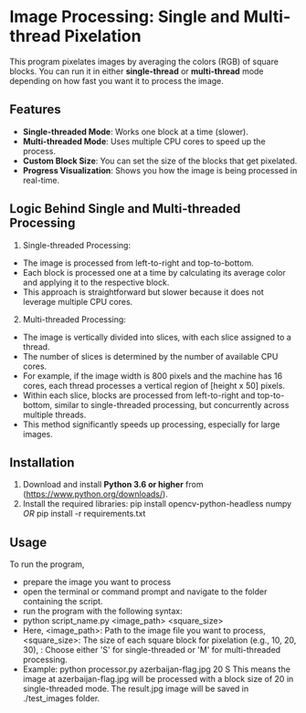 # Image Processing: Single and Multi-thread Pixelation

This program pixelates images by averaging the colors (RGB) of square blocks. You can run it in either **single-thread** or **multi-thread** mode depending on how fast you want it to process the image.

## Features
- **Single-threaded Mode**: Works one block at a time (slower).
- **Multi-threaded Mode**: Uses multiple CPU cores to speed up the process.
- **Custom Block Size**: You can set the size of the blocks that get pixelated.
- **Progress Visualization**: Shows you how the image is being processed in real-time.


## Logic Behind Single and Multi-threaded Processing
1. Single-threaded Processing:
- The image is processed from left-to-right and top-to-bottom.
- Each block is processed one at a time by calculating its average color and applying it to the respective block.
- This approach is straightforward but slower because it does not leverage multiple CPU cores.

2. Multi-threaded Processing:
- The image is vertically divided into slices, with each slice assigned to a thread.
- The number of slices is determined by the number of available CPU cores.
- For example, if the image width is 800 pixels and the machine has 16 cores, each thread processes a vertical region of [height x 50] pixels.
- Within each slice, blocks are processed from left-to-right and top-to-bottom, similar to single-threaded processing, but concurrently across multiple threads.
- This method significantly speeds up processing, especially for large images.


## Installation
1. Download and install **Python 3.6 or higher** from (https://www.python.org/downloads/).
2. Install the required libraries:
   pip install opencv-python-headless numpy
   *OR*
   pip install -r requirements.txt


## Usage
To run the program, 
- prepare the image you want to process
- open the terminal or command prompt and navigate to the folder containing the script.
- run the program with the following syntax:
- python script_name.py <image_path> <square_size> <mode> 
- Here, <image_path>: Path to the image file you want to process, <square_size>: The size of each square block for pixelation (e.g., 10, 20, 30), <mode>: Choose either 'S' for single-threaded or 'M' for multi-threaded processing.
- Example: python processor.py azerbaijan-flag.jpg 20 S 
This means the image at azerbaijan-flag.jpg will be processed with a block size of 20 in single-threaded mode. The result.jpg image will be saved in ./test_images folder.
